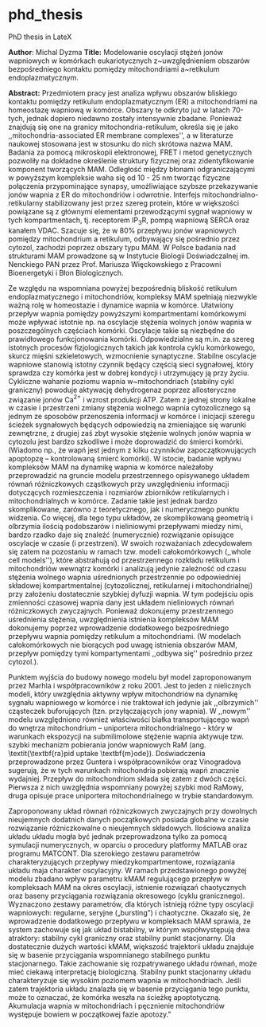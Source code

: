 # phd_thesis
PhD thesis in LateX

__Author__: Michal Dyzma
__Title:__ Modelowanie oscylacji stężeń jonów wapniowych w komórkach eukariotycznych z~uwzględnieniem obszarów bezpośredniego kontaktu pomiędzy mitochondriami a~retikulum endoplazmatycznym.

__Abstract:__
Przedmiotem pracy jest analiza wpływu obszarów bliskiego kontaktu pomiędzy retikulum endoplazmatycznym (ER) a mitochondriami na homeostazę wapniową w komórce. Obszary te odkryto już w latach 70-tych, jednak dopiero niedawno zostały intensywnie zbadane. Ponieważ znajdują się one na granicy mitochondria-retikulum, określa się je jako ,,mitochondria-associated ER membrane complexes'', a w literaturze naukowej stosowana jest w stosunku do nich skrótowa nazwa MAM. Badania za pomocą mikroskopii elektronowej, FRET i metod genetycznych pozwoliły na dokładne określenie struktury fizycznej oraz zidentyfikowanie komponent tworzących MAM. Odległość między błonami odgraniczającymi w powyższym kompleksie waha się od 10 - 25 nm tworząc fizyczne połączenia przypominające synapsy, umożliwiające szybsze przekazywanie jonów wapnia z ER do mitochondriów i odwrotnie. Interfejs mitochondrialno-retikularny stabilizowany jest przez szereg protein, które w większości powiązane są z głównymi elementami przewodzącymi sygnał wapniowy w tych kompartmentach, tj. receptorem IP$_3$R, pompą wapniową SERCA oraz kanałem VDAC. Szacuje się, że w 80\% przepływu jonów wapniowych pomiędzy mitochondrium a retikulum, odbywający się pośrednio przez cytozol, zachodzi poprzez obszary typu MAM. W Polsce badania nad strukturami MAM prowadzone są w Instytucie Biologii Doświadczalnej im. Nenckiego PAN przez Prof. Mariusza Więckowskiego z Pracowni Bioenergetyki i Błon Biologicznych.


Ze względu na wspomniana powyżej bezpośrednią bliskość retikulum endoplazmatycznego i mitochondriów, kompleksy MAM spełniają niezwykle ważną rolę w homeostazie i dynamice wapnia w komórce. Ułatwiony przepływ wapnia pomiędzy powyższymi kompartmentami komórkowymi może wpływać istotnie np. na oscylacje stężenia wolnych jonów wapnia w poszczególnych częściach komórki. Oscylacje takie są niezbędne do prawidłowego funkcjonowania komórki. Odpowiedzialne są m.in. za szereg istotnych procesów fizjologicznych takich jak kontrola cyklu komórkowego, skurcz mięśni szkieletowych, wzmocnienie synaptyczne. Stabilne oscylacje wapniowe stanowią istotny czynnik będący częścią sieci sygnałowej, który sprawdza czy komórka jest w dobrej kondycji i utrzymujący ją przy życiu. Cykliczne wahanie poziomu wapnia w~mitochondriach (stabilny cykl graniczny) powoduje aktywację dehydrogenaz poprzez allosteryczne związanie jonów Ca$^{2+}$ i wzrost produkcji ATP. Zatem z  jednej strony lokalne w czasie i przestrzeni zmiany stężenia wolnego wapnia cytozolicznego są jednym ze sposobów przenoszenia informacji w komórce i inicjacji szeregu ścieżek sygnałowych będących odpowiedzią na zmieniające się warunki zewnętrzne, z drugiej zaś zbyt wysokie stężenie wolnych jonów wapnia w cytozolu jest bardzo szkodliwe i może doprowadzić do śmierci komórki. (Wiadomo np., że wapń jest jednym z kilku czynników zapoczątkowujących apoptopzę – kontrolowaną śmierć komórki). W istocie, badanie wpływu kompleksów MAM na dynamikę wapnia w komórce należałoby przeprowadzić na gruncie modelu przestrzennego opisywanego układem równań różniczkowych cząstkowych przy uwzględnieniu informacji dotyczących  rozmieszczenia i rozmiarów zbiorników retikularnych i mitochondrialnych w komórce. Zadanie takie jest jednak bardzo skomplikowane, zarówno z teoretycznego, jak i numerycznego punktu widzenia. Co więcej, dla tego typu układów, ze skomplikowaną geometrią i olbrzymia ilością podobszarów i nieliniowymi przepływami miedzy nimi, bardzo rzadko daje się znaleźć  (numerycznie) rozwiązanie opisujące oscylacje w czasie (i przestrzeni). W swoich rozważaniach zdecydowałem się zatem na pozostaniu w ramach tzw. modeli całokomórkowych (,,whole cell models''), które abstrahują od przestrzennego rozkładu retikulum i mitochondriów wewnątrz komórki i analizują jedynie zależność od czasu stężenia wolnego wapnia uśrednionych przestrzennie po odpowiedniej składowej kompartmentalnej (cytozolicznej, retikularnej i mitochondrialnej) przy założeniu dostatecznie szybkiej dyfuzji wapnia. W tym podejściu opis zmienności czasowej wapnia dany jest układem nieliniowych równań różniczkowych zwyczajnych. Ponieważ dokonujemy przestrzennego uśrednienia stężenia, uwzględnienia istnienia kompleksów MAM dokonujemy poprzez wprowadzenie dodatkowego bezpośredniego przepływu wapnia pomiędzy retikulum a mitochondriami. (W modelach całokomórkowych nie biorących pod uwagę  istnienia obszarów MAM, przepływ pomiędzy tymi kompartymentami ,,odbywa się'' pośrednio przez cytozol.).

Punktem wyjścia do budowy nowego modelu był model zaproponowanym przez Marhla i współpracowników z roku 2001. Jest to jeden z nielicznych modeli, który uwzględnia aktywny wpływ mitochondriów na dynamikę sygnału wapniowego w komórce i nie traktował ich jedynie jak ,,olbrzymich'' cząsteczek buforujących (tzn. przyłączających jony wapnia). W ,,nowym'' modelu uwzględniono również właściwości białka transportującego wapń do wnętrza mitochondrium – uniportera mitochondrialnego -  który w warunkach ekspozycji na submilimolowe stężenie wapnia aktywuje tzw. szybki mechanizm pobierania jonów wapniowych RaM (ang. \textit{\textbf{ra}pid uptake \textbf{m}ode}). Doświadczenia przeprowadzone przez Guntera i współpracowników oraz Vinogradova sugerują, że w tych warunkach mitochondria pobierają wapń znacznie wydajniej. Przepływ do mitochondriom składa się zatem z dwóch części. Pierwsza z nich uwzględnia wspomniany powyżej szybki mod RaMowy, druga opisuje prace uniportera mitochondrialnego w trybie standardowym.

Zaproponowany  układ równań różniczkowych zwyczajnych przy dowolnych nieujemnych dodatnich danych początkowych posiada globalne w czasie rozwiązanie różniczkowalne o nieujemnych składowych. Ilościowa analiza układu układu mogła być jednak przeprowadzona tylko za pomocą symulacji numerycznych, w oparciu o procedury platformy MATLAB oraz  programu MATCONT. 
Dla szerokiego zestawu parametrów charakteryzujących przepływy miedzykompartmentowe, rozwiązania układu maja charakter oscylacyjny. W ramach przedstawionego powyżej  modelu zbadano  wpływ parametru kMAM  regulującego przepływ w kompleksach MAM na okres oscylacji, istnienie rozwiązań chaotycznych oraz  baseny przyciągania rozwiązania okresowego (cyklu granicznego). Wyznaczono zestawy parametrów, dla których istnieją różne typy oscylacji wapniowych: regularne, seryjne („bursting”) i chaotyczne. Okazało się, że wprowadzenie dodatkowego przepływu w kompleksach MAM sprawia, że  system zachowuje się jak układ bistabilny, w którym współwystępują dwa atraktory: stabilny cykl graniczny oraz stabilny punkt stacjonarny. Dla dostatecznie dużych wartości kMAM, większość trajektorii układu znajduje się w basenie przyciągania wspomnianego stabilnego punktu stacjonarnego.  Takie zachowanie się rozpatrywanego układu równań, może mieć ciekawą interpretację biologiczną. Stabilny punkt stacjonarny układu charakteryzuje się wysokim poziomem wapnia w mitochondriach. Jeśli zatem trajektoria układu znalazła się w basenie przyciągania tego punktu, może to oznaczać, że komórka weszła na ścieżkę apoptotyczną. Akumulacja wapnia w mitochondriach i pęcznienie mitochondriów występuje bowiem w początkowej fazie apotozy."
